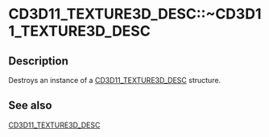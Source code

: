 # CD3D11_TEXTURE3D_DESC::~CD3D11_TEXTURE3D_DESC

## Description

Destroys an instance of a [CD3D11_TEXTURE3D_DESC](https://learn.microsoft.com/previous-versions/windows/desktop/legacy/jj151706(v=vs.85)) structure.

## See also

[CD3D11_TEXTURE3D_DESC](https://learn.microsoft.com/previous-versions/windows/desktop/legacy/jj151706(v=vs.85))